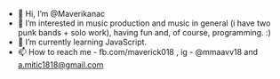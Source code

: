 - 👋 Hi, I’m @Maverikanac
- 👀 I’m interested in music production and music in general (i have two punk bands + solo work), having fun and, of course, programming. :)
- 🌱 I’m currently learning JavaScript.
- 📫 How to reach me - fb.com/maverick018 , ig - @mmaavv18 and a.mitic1818@gmail.com

<!---
Maverikanac/Maverikanac is a ✨ special ✨ repository because its `README.md` (this file) appears on your GitHub profile.
You can click the Preview link to take a look at your changes.
--->

